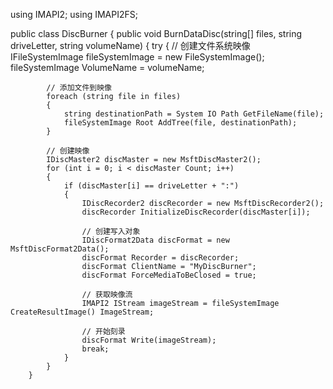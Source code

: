
using IMAPI2;
using IMAPI2FS;
 
public class DiscBurner
{
    public void BurnDataDisc(string[] files, string driveLetter, string volumeName)
    {
        try
        {
            // 创建文件系统映像
            IFileSystemImage fileSystemImage = new FileSystemImage();
            fileSystemImage VolumeName = volumeName;
            
            // 添加文件到映像
            foreach (string file in files)
            {
                string destinationPath = System IO Path GetFileName(file);
                fileSystemImage Root AddTree(file, destinationPath);
            }
            
            // 创建映像
            IDiscMaster2 discMaster = new MsftDiscMaster2();
            for (int i = 0; i < discMaster Count; i++)
            {
                if (discMaster[i] == driveLetter + ":")
                {
                    IDiscRecorder2 discRecorder = new MsftDiscRecorder2();
                    discRecorder InitializeDiscRecorder(discMaster[i]);
                    
                    // 创建写入对象
                    IDiscFormat2Data discFormat = new MsftDiscFormat2Data();
                    discFormat Recorder = discRecorder;
                    discFormat ClientName = "MyDiscBurner";
                    discFormat ForceMediaToBeClosed = true;
                    
                    // 获取映像流
                    IMAPI2 IStream imageStream = fileSystemImage CreateResultImage() ImageStream;
                    
                    // 开始刻录
                    discFormat Write(imageStream);
                    break;
                }
            }
        }
